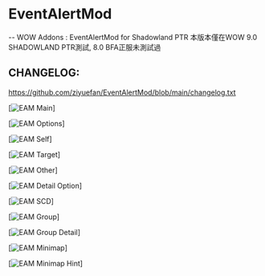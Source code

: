 #   EventAlertMod
--  WOW Addons : EventAlertMod for Shadowland PTR
    本版本僅在WOW 9.0 SHADOWLAND PTR測試, 8.0 BFA正服未測試過
    
CHANGELOG:     
---    
https://github.com/ziyuefan/EventAlertMod/blob/main/changelog.txt

[![EAM Main](https://truth.bahamut.com.tw/s01/202008/1982fcd16ac80aaddfeb299f57a71e94.JPG)]

[![EAM Options](https://truth.bahamut.com.tw/s01/202008/cc3c05665af5fe7e3dae3dd5caa5acb5.JPG)]

[![EAM Self](https://truth.bahamut.com.tw/s01/202008/226588adaa20b9640c7cc00e8d8b6561.JPG)]

[![EAM Target](https://truth.bahamut.com.tw/s01/202008/0b6c52fcdf6fa73ac1d84c5a0198557f.JPG)]

[![EAM Other](https://truth.bahamut.com.tw/s01/202008/83af52716595ce311f7142f6085a1945.JPG)]

[![EAM Detail Option](https://truth.bahamut.com.tw/s01/202008/21cfb5148289c4480beca22cbf5e3c4a.JPG)]

[![EAM SCD](https://truth.bahamut.com.tw/s01/202008/1dd0d978d4daa6d4b5aab7b6308671d8.JPG)]

[![EAM Group](https://truth.bahamut.com.tw/s01/202008/198e63977a8ace11423675524c90f1d3.JPG)]

[![EAM Group Detail](https://truth.bahamut.com.tw/s01/202008/07c24ff7bc0d14fe9381b96f50905f52.JPG)]

[![EAM Minimap](https://truth.bahamut.com.tw/s01/202008/154db1c0ef239cd20035d3b91c2a140f.JPG)]

[![EAM Minimap Hint](https://truth.bahamut.com.tw/s01/202008/f1ee8bd0327ecd95f6d2ffea2f06d7ae.JPG)]

